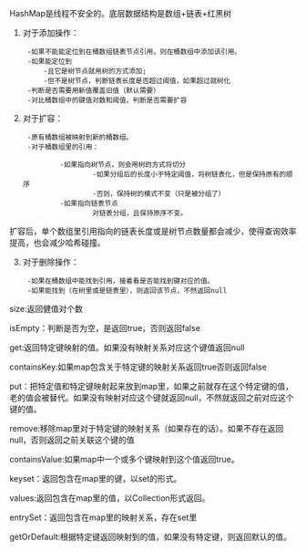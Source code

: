 HashMap是线程不安全的。底层数据结构是数组+链表+红黑树
1. 对于添加操作：

        -如果不能能定位到在桶数组链表节点引用，则在桶数组中添加该引用。
        -如果能定位到
            -且它是树节点就用树的方式添加;
            -但不是树节点，判断链表长度是否超过阈值，如果超过就树化
        -判断是否需要用新值覆盖旧值（默认需要）
        -对比桶数组中的键值对数和阈值，判断是否需要扩容
2. 对于扩容：

        -原有桶数组被映射到新的桶数组。
        -对于桶数组里的引用：

                -如果指向树节点，则会用树的方式将切分
                        -如果分组后的长度小于特定阈值，将树链表化，但是保持原有的顺序
                        -否则，保持树的模式不变（只是被分组了）
                -如果指向链表节点
                        对链表分组，且保持原序不变。
扩容后，单个数组里引用指向的链表长度或是树节点数量都会减少，使得查询效率提高，也会减少哈希碰撞。

3. 对于删除操作：

        -如果在桶数组中能找到引用，接着看是否能找到键对应的值。
        -如果能找到（在树里或是链表里），则返回该节点，不然返回null



size:返回健值对个数

isEmpty：判断是否为空，是返回true，否则返回false

get:返回特定键映射的值。如果没有映射关系对应这个键值返回null

containsKey:如果map包含关于特定键的映射关系返回true否则返回false

put：把特定值和特定键映射起来放到map里，如果之前就存在这个特定键的值，老的值会被替代。如果没有映射对应这个键就返回null，不然就返回之前对应这个键的值。

remove:移除map里对于特定键的映射关系（如果存在的话）。如果不存在返回null，否则返回之前关联这个键的值

containsValue:如果map中一个或多个键映射到这个值返回true。

keyset：返回包含在map里的键，以set的形式。

values:返回包含在map里的值，以Collection形式返回。

entrySet：返回包含在map里的映射关系，存在set里

getOrDefault:根据特定键返回映射到的值，如果没有特定键，则返回默认的值。
